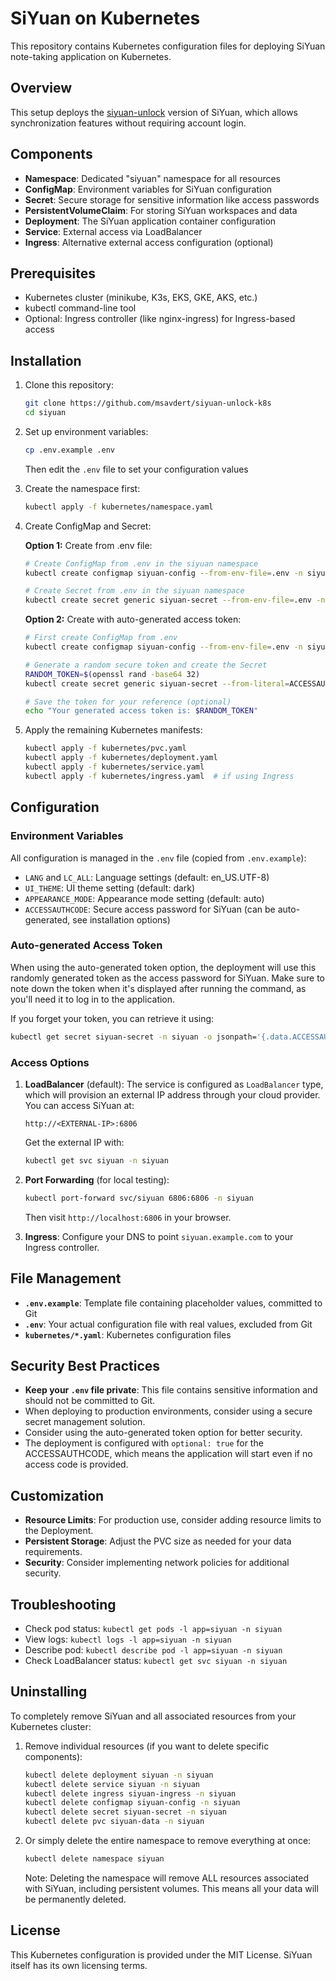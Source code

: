 # SiYuan on Kubernetes

This repository contains Kubernetes configuration files for deploying SiYuan note-taking application on Kubernetes.

## Overview

This setup deploys the [siyuan-unlock](https://github.com/appdev/siyuan-unlock) version of SiYuan, which allows synchronization features without requiring account login.

## Components

- **Namespace**: Dedicated "siyuan" namespace for all resources
- **ConfigMap**: Environment variables for SiYuan configuration
- **Secret**: Secure storage for sensitive information like access passwords
- **PersistentVolumeClaim**: For storing SiYuan workspaces and data
- **Deployment**: The SiYuan application container configuration
- **Service**: External access via LoadBalancer
- **Ingress**: Alternative external access configuration (optional)

## Prerequisites

- Kubernetes cluster (minikube, K3s, EKS, GKE, AKS, etc.)
- kubectl command-line tool
- Optional: Ingress controller (like nginx-ingress) for Ingress-based access

## Installation

1. Clone this repository:
   ```bash
   git clone https://github.com/msavdert/siyuan-unlock-k8s
   cd siyuan
   ```

2. Set up environment variables:
   ```bash
   cp .env.example .env
   ```
   Then edit the `.env` file to set your configuration values

3. Create the namespace first:
   ```bash
   kubectl apply -f kubernetes/namespace.yaml
   ```

4. Create ConfigMap and Secret:

   **Option 1:** Create from .env file:
   ```bash
   # Create ConfigMap from .env in the siyuan namespace
   kubectl create configmap siyuan-config --from-env-file=.env -n siyuan

   # Create Secret from .env in the siyuan namespace
   kubectl create secret generic siyuan-secret --from-env-file=.env -n siyuan
   ```

   **Option 2:** Create with auto-generated access token:
   ```bash
   # First create ConfigMap from .env
   kubectl create configmap siyuan-config --from-env-file=.env -n siyuan
   
   # Generate a random secure token and create the Secret
   RANDOM_TOKEN=$(openssl rand -base64 32)
   kubectl create secret generic siyuan-secret --from-literal=ACCESSAUTHCODE=$RANDOM_TOKEN -n siyuan
   
   # Save the token for your reference (optional)
   echo "Your generated access token is: $RANDOM_TOKEN"
   ```

5. Apply the remaining Kubernetes manifests:
   ```bash
   kubectl apply -f kubernetes/pvc.yaml
   kubectl apply -f kubernetes/deployment.yaml
   kubectl apply -f kubernetes/service.yaml
   kubectl apply -f kubernetes/ingress.yaml  # if using Ingress
   ```

## Configuration

### Environment Variables

All configuration is managed in the `.env` file (copied from `.env.example`):

- `LANG` and `LC_ALL`: Language settings (default: en_US.UTF-8)
- `UI_THEME`: UI theme setting (default: dark)
- `APPEARANCE_MODE`: Appearance mode setting (default: auto)
- `ACCESSAUTHCODE`: Secure access password for SiYuan (can be auto-generated, see installation options)

### Auto-generated Access Token

When using the auto-generated token option, the deployment will use this randomly generated token as the access password for SiYuan. Make sure to note down the token when it's displayed after running the command, as you'll need it to log in to the application.

If you forget your token, you can retrieve it using:
```bash
kubectl get secret siyuan-secret -n siyuan -o jsonpath='{.data.ACCESSAUTHCODE}' | base64 --decode
```

### Access Options

1. **LoadBalancer** (default):
   The service is configured as `LoadBalancer` type, which will provision an external IP address through your cloud provider. You can access SiYuan at:
   ```
   http://<EXTERNAL-IP>:6806
   ```
   
   Get the external IP with:
   ```bash
   kubectl get svc siyuan -n siyuan
   ```

2. **Port Forwarding** (for local testing):
   ```bash
   kubectl port-forward svc/siyuan 6806:6806 -n siyuan
   ```
   Then visit `http://localhost:6806` in your browser.

3. **Ingress**: Configure your DNS to point `siyuan.example.com` to your Ingress controller.

## File Management

- **`.env.example`**: Template file containing placeholder values, committed to Git
- **`.env`**: Your actual configuration file with real values, excluded from Git
- **`kubernetes/*.yaml`**: Kubernetes configuration files

## Security Best Practices

- **Keep your `.env` file private**: This file contains sensitive information and should not be committed to Git.
- When deploying to production environments, consider using a secure secret management solution.
- Consider using the auto-generated token option for better security.
- The deployment is configured with `optional: true` for the ACCESSAUTHCODE, which means the application will start even if no access code is provided.

## Customization

- **Resource Limits**: For production use, consider adding resource limits to the Deployment.
- **Persistent Storage**: Adjust the PVC size as needed for your data requirements.
- **Security**: Consider implementing network policies for additional security.

## Troubleshooting

- Check pod status: `kubectl get pods -l app=siyuan -n siyuan`
- View logs: `kubectl logs -l app=siyuan -n siyuan`
- Describe pod: `kubectl describe pod -l app=siyuan -n siyuan`
- Check LoadBalancer status: `kubectl get svc siyuan -n siyuan`

## Uninstalling

To completely remove SiYuan and all associated resources from your Kubernetes cluster:

1. Remove individual resources (if you want to delete specific components):
   ```bash
   kubectl delete deployment siyuan -n siyuan
   kubectl delete service siyuan -n siyuan
   kubectl delete ingress siyuan-ingress -n siyuan
   kubectl delete configmap siyuan-config -n siyuan
   kubectl delete secret siyuan-secret -n siyuan
   kubectl delete pvc siyuan-data -n siyuan
   ```

2. Or simply delete the entire namespace to remove everything at once:
   ```bash
   kubectl delete namespace siyuan
   ```
   
   Note: Deleting the namespace will remove ALL resources associated with SiYuan, including persistent volumes. This means all your data will be permanently deleted.

## License

This Kubernetes configuration is provided under the MIT License. SiYuan itself has its own licensing terms.
